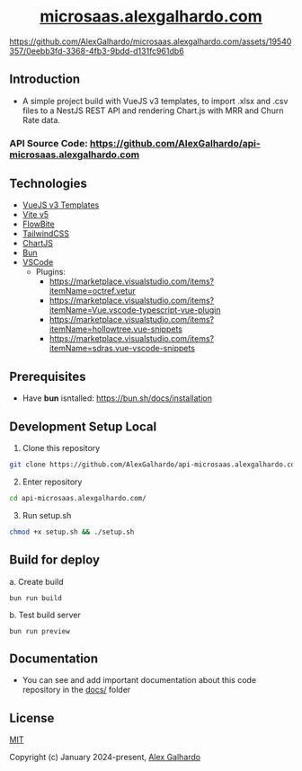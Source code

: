 <div align="center">
 <h1 align="center"><a href="https://microsaas.alexgalhardo.com/" target="_blank">microsaas.alexgalhardo.com</a></h1>
</div>

https://github.com/AlexGalhardo/microsaas.alexgalhardo.com/assets/19540357/0eebb3fd-3368-4fb3-9bdd-d131fc961db6

## Introduction

* A simple project build with VueJS v3 templates, to import .xlsx and .csv files to a NestJS REST API and rendering Chart.js with MRR and Churn Rate data.

### API Source Code: <https://github.com/AlexGalhardo/api-microsaas.alexgalhardo.com>

## Technologies

* [VueJS v3 Templates](https://vuejs.org/)
* [Vite v5](https://vitejs.dev/)
* [FlowBite](https://flowbite.com/)
* [TailwindCSS](https://tailwindcss.com/)
* [ChartJS](https://www.chartjs.org/)
* [Bun](https://bun.sh/)
* [VSCode](https://code.visualstudio.com/)
   - Plugins:
      - <https://marketplace.visualstudio.com/items?itemName=octref.vetur>
	  - <https://marketplace.visualstudio.com/items?itemName=Vue.vscode-typescript-vue-plugin>
	  - <https://marketplace.visualstudio.com/items?itemName=hollowtree.vue-snippets>
	  - <https://marketplace.visualstudio.com/items?itemName=sdras.vue-vscode-snippets>

## Prerequisites
- Have **bun** isntalled: <https://bun.sh/docs/installation>

## Development Setup Local

1. Clone this repository
```bash
git clone https://github.com/AlexGalhardo/api-microsaas.alexgalhardo.com
```

2. Enter repository
```bash
cd api-microsaas.alexgalhardo.com/
```

3. Run setup.sh
```bash
chmod +x setup.sh && ./setup.sh
```

## Build for deploy
a. Create build
```
bun run build
```

b. Test build server
```
bun run preview
```

## Documentation
- You can see and add important documentation about this code repository in the [docs/](./docs/) folder

## License

[MIT](http://opensource.org/licenses/MIT)

Copyright (c) January 2024-present, [Alex Galhardo](https://github.com/AlexGalhardo)
